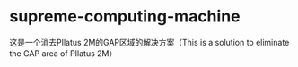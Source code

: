 # supreme-computing-machine
这是一个消去PIlatus 2M的GAP区域的解决方案（This is a solution to eliminate the GAP area of PIlatus 2M）
